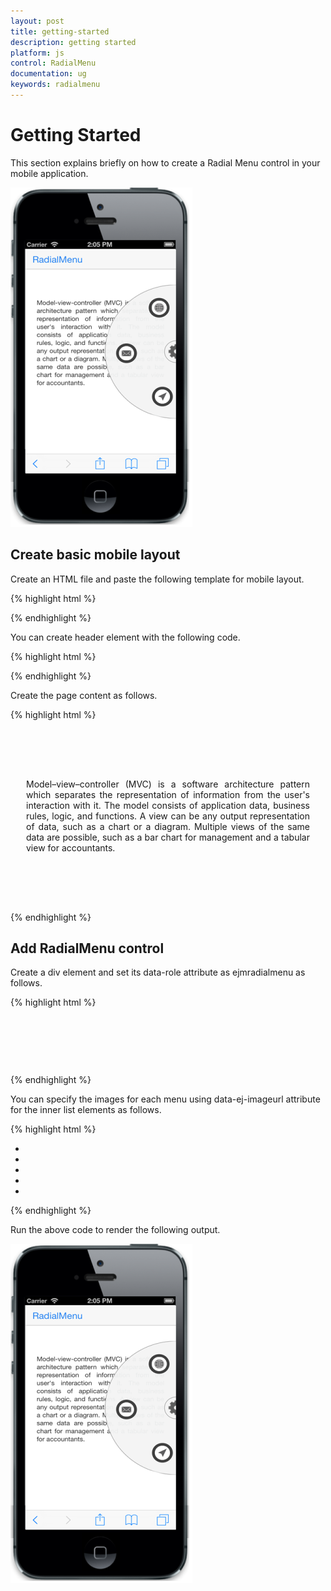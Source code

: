 ```yaml
---
layout: post
title: getting-started
description: getting started
platform: js
control: RadialMenu
documentation: ug
keywords: radialmenu
---
```


# Getting Started

This section explains briefly on how to create a Radial Menu control in your mobile application.

![](getting-started_images\getting-started_img1.png)

## Create basic mobile layout

Create an HTML file and paste the following template for mobile layout.     

{% highlight html %}

<!doctype html>
<html lang="en">
<head>
    <meta id="viewport" name="viewport" content="width=device-width, initial-scale=1.0,maximum-scale=1.0, user-scalable=no" />
    <title>Radialmenu</title>
<link href="http://cdn.syncfusion.com/{{ site.releaseversion }}/js/mobile/ej.mobile.all.min.css" rel="stylesheet"/>
<script src="http://cdn.syncfusion.com/js/assets/external/jquery-1.10.2.min.js"></script>
<script src="http://cdn.syncfusion.com/js/assets/external/jsrender.min.js"></script>
<script src="http://cdn.syncfusion.com/js/assets/external/jquery.globalize.min.js"></script>
<script src="http://cdn.syncfusion.com/{{ site.releaseversion }}/js/mobile/ej.mobile.all.min.js"></script>
</head>
<body>
    <div>
        <!--- Adds Header Element Here  --->
        <!--- Adds Page Content Here  --->
        <!--- Adds Radialmenu Element Here  --->
    </div>
</body>
</html>



{% endhighlight %}



You can create header element with the following code.

{% highlight html %}

  <div id="header" data-role="ejmnavigationbar" data-ej-title="RadialMenu" data-ej-isrelative="true">
    </div>


{% endhighlight %}



Create the page content as follows.

{% highlight html %}

<div style="padding: 66px 25px; text-align: justify">
        <p>
           Model–view–controller (MVC) is a software architecture pattern which separates the representation of information from the user's interaction with it.                             The model consists of application data, business rules, logic, and functions. A view can be any output representation of data, such as a chart or a diagram. Multiple views of the same data are possible, such as a bar chart for management and a tabular view for accountants.
        </p>
    </div>


{% endhighlight %}



## Add RadialMenu control

Create a div element and set its data-role attribute as ejmradialmenu as follows.

{% highlight html %}

<div id="defaultradialmenu" data-role="ejmradialmenu">
     <ul>
          <!--- Add Menu Items Here  --->
     </ul>
</div>  



{% endhighlight %}

You can specify the images for each menu using data-ej-imageurl attribute for the inner list elements as follows. 

{% highlight html %}

<div id="defaultradialmenu" data-role="ejmradialmenu">
  <ul>
      <li data-ej-windows-text="google" data-ej-imageurl="http://js.syncfusion.com/UG/Mobile/Content/radial/google.png"></li>
      <li data-ej-windows-text="music" data-ej-imageurl="http://js.syncfusion.com/UG/Mobile/Content/radial/music.png"></li>
      <li data-ej-windows-text="direction" data-ej-imageurl="http://js.syncfusion.com/UG/Mobile/Content/radial/direction.png"></li>
      <li data-ej-windows-text="message" data-ej-imageurl="http://js.syncfusion.com/UG/Mobile/Content/radial/message.png"></li>
      <li data-ej-windows-text="browser" data-ej-imageurl="http://js.syncfusion.com/UG/Mobile/Content/radial/browser.png"></li>
   </ul>      
</div>


{% endhighlight %}

Run the above code to render the following output.

![](getting-started_images\add-radial-menu-control_img1.png)



